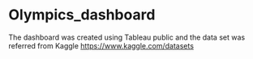 # Olympics_dashboard
The dashboard was created using Tableau public and the data set was referred from Kaggle https://www.kaggle.com/datasets
